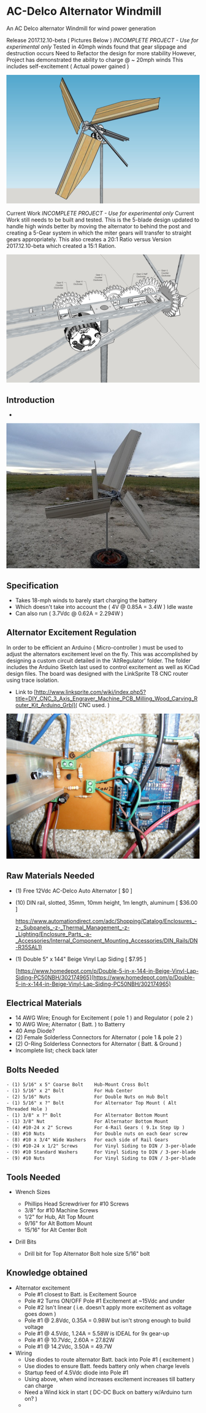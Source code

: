 # AC-Delco Alternator Windmill
An AC Delco alternator Windmill for wind power generation

Release 2017.12.10-beta ( Pictures Below )
*INCOMPLETE PROJECT - Use for experimental only*
Tested in 40mph winds found that gear slippage and destruction occurs
Need to Refactor the design for more stability
However, Project has demonstrated the ability to charge @ ~ 20mph winds
This includes self-excitement ( Actual power gained )

![Windmill Picture](/pics/Assembly-Model.jpg)

Current Work
*INCOMPLETE PROJECT - Use for experimental only*
Current Work still needs to be built and tested.  This is the 5-blade design
updated to handle high winds better by moving the alternator to behind the post
and creating a 5-Gear system in which the miter gears will transfer to straight
gears appropriately.  This also creates a 20:1 Ratio versus Version 2017.12.10-beta
 which created a 15:1 Ration.
 
![Windmill](/pics/Assembly.jpg)

## Introduction
-
![Windmill Picture](/pics/FrontComplete1.jpg)

## Specification
- Takes 18-mph winds to barely start charging the battery
- Which doesn't take into account the ( 4V @ 0.85A = 3.4W ) Idle waste
- Can also run ( 3.7Vdc @ 0.62A = 2.294W )

## Alternator Excitement Regulation
In order to be efficient an Arduino ( Micro-controller ) must be used to adjust the alternators excitement level on the fly.  This was accomplished by designing a custom circuit detailed in the 'AltRegulator' folder.  The folder includes the Arduino Sketch last used to control excitement as well as KiCad design files.  The board was designed with the LinkSprite T8 CNC router using trace isolation. 

- Link to [http://www.linksprite.com/wiki/index.php5?title=DIY_CNC_3_Axis_Engraver_Machine_PCB_Milling_Wood_Carving_Router_Kit_Arduino_Grbl]( CNC used. )

![Regulator-Circuit](/pics/AltRegulator.jpg)

## Raw Materials Needed
- (1) Free 12Vdc AC-Delco Auto Alternator [ $0 ]
- (10) DIN rail, slotted, 35mm, 10mm height, 1m length, aluminum [ $36.00 ]

    [https://www.automationdirect.com/adc/Shopping/Catalog/Enclosures_-z-_Subpanels_-z-_Thermal_Management_-z-_Lighting/Enclosure_Parts_-a-_Accessories/Internal_Component_Mounting_Accessories/DIN_Rails/DN-R35SAL1)](https://www.automationdirect.com/adc/Shopping/Catalog/Enclosures_-z-_Subpanels_-z-_Thermal_Management_-z-_Lighting/Enclosure_Parts_-a-_Accessories/Internal_Component_Mounting_Accessories/DIN_Rails/DN-R35SAL1)
    
- (1) Double 5" x 144" Beige Vinyl Lap Siding [ $7.95 ]
    
    [https://www.homedepot.com/p/Double-5-in-x-144-in-Beige-Vinyl-Lap-Siding-PC50NBH/302174965](https://www.homedepot.com/p/Double-5-in-x-144-in-Beige-Vinyl-Lap-Siding-PC50NBH/302174965)



## Electrical Materials
- 14 AWG Wire; Enough for Excitement ( pole 1 ) and Regulator ( pole 2 )
- 10 AWG Wire; Alternator ( Batt. ) to Batterry
- 40 Amp Diode?
- (2) Female Solderless Connectors for Alternator ( pole 1 & pole 2 )
- (2) O-Ring Solderless Connectors for Alternator ( Batt. & Ground )
- Incomplete list; check back later

## Bolts Needed
    - (1) 5/16" x 5" Coarse Bolt    Hub-Mount Cross Bolt
    - (1) 5/16" x 2" Bolt           For Hub Center
    - (2) 5/16" Nuts                For Double Nuts on Hub Bolt
    - (1) 5/16" x ?" Bolt           For Alternator Top Mount ( Alt Threaded Hole )
    - (1) 3/8" x ?" Bolt            For Alternator Bottom Mount
    - (1) 3/8" Nut                  For Alternator Bottom Mount
    - (4) #10-24 x 2" Screws        For 4-Rail Gears ( 9.1x Step Up )
    - (8) #10 Nuts                  For Double nuts on each Gear screw
    - (8) #10 x 3/4" Wide Washers   For each side of Rail Gears
    - (9) #10-24 x 1/2" Screws      For Vinyl Siding to DIN / 3-per-blade
    - (9) #10 Standard Washers      For Vinyl Siding to DIN / 3-per-blade
    - (9) #10 Nuts                  For Vinyl Siding to DIN / 3-per-blade
    
## Tools Needed
- Wrench Sizes
    - Phillips Head Screwdriver for #10 Screws
    - 3/8" for #10 Machine Screws
    - 1/2" for Hub, Alt Top Mount
    - 9/16" for Alt Bottom Mount
    - 15/16" for Alt Center Bolt
    
- Drill Bits
    - Drill bit for Top Alternator Bolt hole size 5/16" bolt

## Knowledge obtained
- Alternator excitement
    - Pole #1 closest to Batt. is Excitement Source
    - Pole #2 Turns ON/OFF Pole #1 Excitement at ~15Vdc and under
    - Pole #2 Isn't linear ( i.e. doesn't apply more excitement as voltage goes down )
    - Pole #1 @ 2.8Vdc,  0.35A = 0.98W but isn't strong enough to build voltage
    - Pole #1 @ 4.5Vdc,  1.24A = 5.58W is IDEAL for 9x gear-up
    - Pole #1 @ 10.7Vdc, 2.60A = 27.82W
    - Pole #1 @ 14.2Vdc, 3.50A = 49.7W
- Wiring
    - Use diodes to route alternator Batt. back into Pole #1 ( excitement )
    - Use diodes to ensure Batt. feeds battery only when charge levels
    - Startup feed of 4.5Vdc diode into Pole #1
    - Using above, when wind increases excitement increases till battery can charge
    - Need a Wind kick in start ( DC-DC Buck on battery w/Arduino turn on? )
    - 